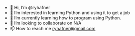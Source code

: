 - 👋 Hi, I’m @ryhafner
- 👀 I’m interested in learning Python and using it to get a job
- 🌱 I’m currently learning how to program using Python.
- 💞️ I’m looking to collaborate on N/A
- 📫 How to reach me ryhafner@gmail.com

<!---
ryhafner/ryhafner is a ✨ special ✨ repository because its `README.md` (this file) appears on your GitHub profile.
You can click the Preview link to take a look at your changes.
--->
